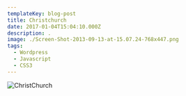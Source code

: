 ```yaml
---
templateKey: blog-post
title: Christchurch
date: 2017-01-04T15:04:10.000Z
description: .
image: ./Screen-Shot-2013-09-13-at-15.07.24-768x447.png
tags:
  - Wordpress
  - Javascript
  - CSS3
---
```

![ChristChurch](/img/Screen-Shot-2013-09-13-at-15.07.24-768x447.png)
